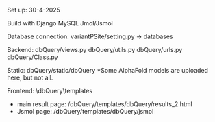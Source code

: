 Set up:
  30-4-2025

Build with 
  Django
  MySQL
  Jmol/Jsmol

Database connection: 
  variantPSite/setting.py -> databases

Backend: 
  dbQuery/views.py 
  dbQuery/utils.py
  dbQuery/urls.py
  dbQuery/Class.py

Static: 
  dbQuery/static/dbQuery
  *Some AlphaFold models are uploaded here, but not all. 

Frontend: 
  \dbQuery\templates
  - main result page: /dbQuery/templates/dbQuery/results_2.html
  - Jsmol page: /dbQuery/templates/dbQuery/jsmol

